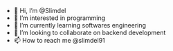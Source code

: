 - 👋 Hi, I’m @Slimdel
- 👀 I’m interested in programming
- 🌱 I’m currently learning softwares engineering
- 💞️ I’m looking to collaborate on backend development
- 📫 How to reach me @slimdel91

<!---
Slimdel/Slimdel is a ✨ special ✨ repository because its `README.md` (this file) appears on your GitHub profile.
You can click the Preview link to take a look at your changes.
--->
